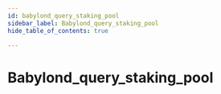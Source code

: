 ```yaml
---
id: babylond_query_staking_pool
sidebar_label: Babylond_query_staking_pool
hide_table_of_contents: true

---
```


# Babylond_query_staking_pool